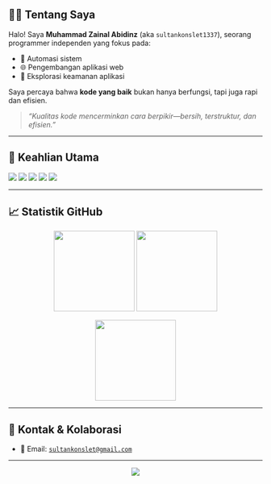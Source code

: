 
## 👨‍💻 Tentang Saya

Halo! Saya **Muhammad Zainal Abidinz** (aka `sultankonslet1337`), seorang programmer independen yang fokus pada:
- 🔧 Automasi sistem  
- 🌐 Pengembangan aplikasi web  
- 🔐 Eksplorasi keamanan aplikasi  

Saya percaya bahwa **kode yang baik** bukan hanya berfungsi, tapi juga rapi dan efisien.

> _“Kualitas kode mencerminkan cara berpikir—bersih, terstruktur, dan efisien.”_

---

## 🚀 Keahlian Utama

<p align="left">
  <img src="https://img.shields.io/badge/Python-3776AB?style=for-the-badge&logo=python&logoColor=white"/>
  <img src="https://img.shields.io/badge/PHP-777BB4?style=for-the-badge&logo=php&logoColor=white"/>
  <img src="https://img.shields.io/badge/JavaScript-F7DF1E?style=for-the-badge&logo=javascript&logoColor=black"/>
  <img src="https://img.shields.io/badge/Linux-FCC624?style=for-the-badge&logo=linux&logoColor=black"/>
  <img src="https://img.shields.io/badge/Terminal-000000?style=for-the-badge&logo=windows%20terminal&logoColor=white"/>
</p>

---

## 📈 Statistik GitHub

<p align="center">
  <img src="https://github-readme-stats.vercel.app/api?username=sultankonslet1337&show_icons=true&theme=tokyonight&hide=issues" height="160" />
  <img src="https://github-readme-streak-stats.herokuapp.com/?user=sultankonslet1337&theme=tokyonight" height="160"/>
</p>

<p align="center">
  <img src="https://github-readme-stats.vercel.app/api/top-langs/?username=sultankonslet1337&layout=compact&theme=tokyonight" height="160"/>
</p>

---

## 🔗 Kontak & Kolaborasi

- 📧 Email: [`sultankonslet@gmail.com`](mailto:sultankonslet@gmail.com)

---

<p align="center">
  <img src="https://capsule-render.vercel.app/api?type=waving&color=0:06B6D4,100:4F46E5&height=120&section=footer"/>
</p>
